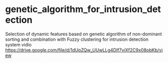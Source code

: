 # genetic_algorithm_for_intrusion_detection
Selection of dynamic features based on genetic algorithm of non-dominant sorting and combination with Fuzzy clustering for intrusion detection system
vidio https://drive.google.com/file/d/1dUpZQw_UUwLLg4DIf7viXf2C9x08obKb/view
